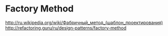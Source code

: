 <h1>Factory Method</h1>

<http://ru.wikipedia.org/wiki/Фабричный_метод_(шаблон_проектирования)>
<http://refactoring.guru/ru/design-patterns/factory-method>

